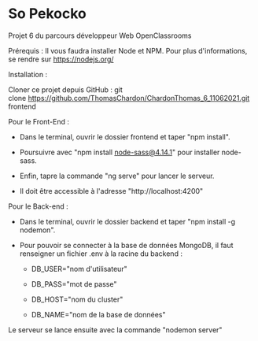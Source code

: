 # So Pekocko

Projet 6 du parcours développeur Web OpenClassrooms



Prérequis :
Il vous faudra installer Node et NPM. Pour plus d'informations, se rendre sur https://nodejs.org/


Installation :

Cloner ce projet depuis GitHub : git clone https://github.com/ThomasChardon/ChardonThomas_6_11062021.git frontend




Pour le Front-End :

* Dans le terminal, ouvrir le dossier frontend et taper "npm install".

* Poursuivre avec "npm install node-sass@4.14.1" pour installer node-sass.

* Enfin, tapre la commande "ng serve" pour lancer le serveur.

* Il doit être accessible à l'adresse "http://localhost:4200"




Pour le Back-end :

* Dans le terminal, ouvrir le dossier backend et taper "npm install -g nodemon".

* Pour pouvoir se connecter à la base de données MongoDB, il faut renseigner un fichier .env à la racine du backend :

  * DB_USER="nom d'utilisateur"

  * DB_PASS="mot de passe"

  * DB_HOST="nom du cluster"

  * DB_NAME="nom de la base de données"


Le serveur se lance ensuite avec la commande "nodemon server"
